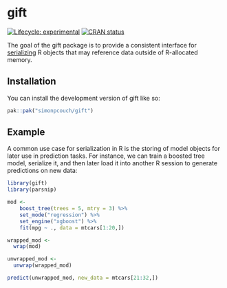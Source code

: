 
<!-- README.md is generated from README.Rmd. Please edit that file -->

# gift

<!-- badges: start -->

[![Lifecycle:
experimental](https://img.shields.io/badge/lifecycle-experimental-orange.svg)](https://lifecycle.r-lib.org/articles/stages.html#experimental)
[![CRAN
status](https://www.r-pkg.org/badges/version/gift)](https://CRAN.R-project.org/package=gift)
<!-- badges: end -->

The goal of the gift package is to provide a consistent interface for
[serializing](https://en.wikipedia.org/wiki/Serialization) R objects
that may reference data outside of R-allocated memory.

## Installation

You can install the development version of gift like so:

``` r
pak::pak("simonpcouch/gift")
```

## Example

A common use case for serialization in R is the storing of model objects
for later use in prediction tasks. For instance, we can train a boosted
tree model, serialize it, and then later load it into another R session
to generate predictions on new data:

``` r
library(gift)
library(parsnip)

mod <-
    boost_tree(trees = 5, mtry = 3) %>%
    set_mode("regression") %>%
    set_engine("xgboost") %>%
    fit(mpg ~ ., data = mtcars[1:20,])

wrapped_mod <-
  wrap(mod)

unwrapped_mod <- 
  unwrap(wrapped_mod)

predict(unwrapped_mod, new_data = mtcars[21:32,])
```
